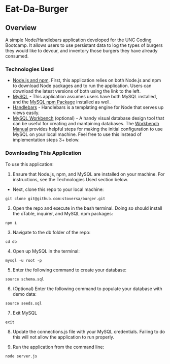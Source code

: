 # Eat-Da-Burger

## Overview
A simple Node/Handlebars application developed for the UNC Coding Bootcamp. It allows users to use persistant data to log the types of burgers they would like to devour, and inventory those burgers they have already consumed.

### Technologies Used
- [Node.js and npm](https://nodejs.org/en/download/ "Download Node.js and npm"). First, this application relies on both Node.js and npm to download Node packages and to run the application. Users can download the latest versions of both using the link to the left.
- [MySQL](https://www.mysql.com/ "MySQL") - This application assumes users have both MySQL installed, and the [MySQL npm Package](https://www.npmjs.com/package/mysql "MySQL npm Package") installed as well. 
- [Handlebars](https://handlebarsjs.com/ "Handlebars") - Handlebars is a templating engine for Node that serves up views easily.
- [MySQL Workbench](https://dev.mysql.com/downloads/workbench/ "Download MySQL Workbench") (optional) - A handy visual database design tool that can be useful for creating and mantaining databases. The [Workbench Manual](https://dev.mysql.com/doc/workbench/en/wb-mysql-connections-new.html "To Manual") provides helpful steps for making the initial configuration to use MySQL on your local machine. Feel free to use this instead of implementation steps 3+ below.

### Downloading This Application
To use this application:

1. Ensure that Node.js, npm, and MySQL are installed on your machine. For instructions, see the Technologies Used section below.
- Next, clone this repo to your local machine:
```
git clone git@github.com:stoversa/burger.git
```
2. Open the repo and execute in the bash terminal. Doing so should install the cTable, inquirer, and MySQL npm packages:
```
npm i
```
3. Navigate to the db folder of the repo:
```
cd db
```
4. Open up MySQL in the terminal:
```
mysql -u root -p
```

5. Enter the following command to create your database:
```
source schema.sql
```

6. (Optional) Enter the following command to populate your database with demo data:
```
source seeds.sql
```

7. Exit MySQL
```
exit
```

8. Update the connections.js file with your MySQL credentials. Failing to do this will not allow the application to run properly.

9. Run the application from the command line:
```
node server.js
```
